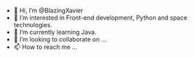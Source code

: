 - 👋 Hi, I’m @BlazingXavier
- 👀 I’m interested in Front-end development, Python and space technologies. 
- 🌱 I’m currently learning Java.
- 💞️ I’m looking to collaborate on ...
- 📫 How to reach me ...

<!---
BlazingXavier/BlazingXavier is a ✨ special ✨ repository because its `README.md` (this file) appears on your GitHub profile.
You can click the Preview link to take a look at your changes.
--->
